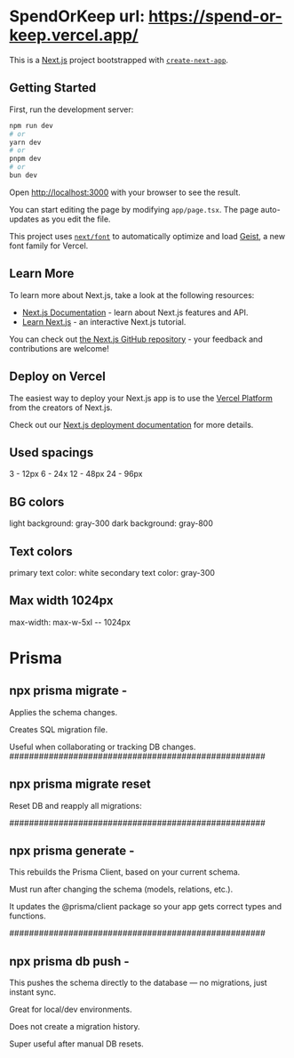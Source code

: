 # SpendOrKeep url: https://spend-or-keep.vercel.app/

This is a [Next.js](https://nextjs.org) project bootstrapped with [`create-next-app`](https://nextjs.org/docs/app/api-reference/cli/create-next-app).

## Getting Started

First, run the development server:

```bash
npm run dev
# or
yarn dev
# or
pnpm dev
# or
bun dev
```

Open [http://localhost:3000](http://localhost:3000) with your browser to see the result.

You can start editing the page by modifying `app/page.tsx`. The page auto-updates as you edit the file.

This project uses [`next/font`](https://nextjs.org/docs/app/building-your-application/optimizing/fonts) to automatically optimize and load [Geist](https://vercel.com/font), a new font family for Vercel.

## Learn More

To learn more about Next.js, take a look at the following resources:

- [Next.js Documentation](https://nextjs.org/docs) - learn about Next.js features and API.
- [Learn Next.js](https://nextjs.org/learn) - an interactive Next.js tutorial.

You can check out [the Next.js GitHub repository](https://github.com/vercel/next.js) - your feedback and contributions are welcome!

## Deploy on Vercel

The easiest way to deploy your Next.js app is to use the [Vercel Platform](https://vercel.com/new?utm_medium=default-template&filter=next.js&utm_source=create-next-app&utm_campaign=create-next-app-readme) from the creators of Next.js.

Check out our [Next.js deployment documentation](https://nextjs.org/docs/app/building-your-application/deploying) for more details.

## Used spacings

3 - 12px
6 - 24x
12 - 48px
24 - 96px

## BG colors

light background: gray-300
dark background: gray-800

## Text colors

primary text color: white
secondary text color: gray-300

## Max width 1024px

max-width: max-w-5xl -- 1024px

# Prisma

## npx prisma migrate -

Applies the schema changes.

Creates SQL migration file.

Useful when collaborating or tracking DB changes.
####################################################

## npx prisma migrate reset

Reset DB and reapply all migrations:

####################################################

## npx prisma generate -

This rebuilds the Prisma Client, based on your current schema.

Must run after changing the schema (models, relations, etc.).

It updates the @prisma/client package so your app gets correct types and functions.

####################################################

## npx prisma db push -

This pushes the schema directly to the database — no migrations, just instant sync.

Great for local/dev environments.

Does not create a migration history.

Super useful after manual DB resets.
